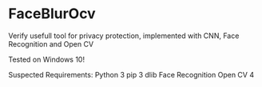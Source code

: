 # FaceBlurOcv
Verify usefull tool for privacy protection, implemented with CNN, Face Recognition and Open CV

Tested on Windows 10!

Suspected Requirements:
Python 3
pip 3
dlib
Face Recognition
Open CV 4
